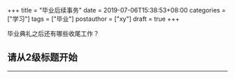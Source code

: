 +++
title = "毕业后续事务"
date = 2019-07-06T15:38:53+08:00
categories = ["学习"]
tags = ["毕业"]
postauthor = ["xy"]
draft = true
+++

毕业典礼之后还有哪些收尾工作？

<!--more-->

## 请从2级标题开始


---

